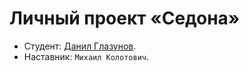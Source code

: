 # Личный проект «Седона»

* Студент: [Данил Глазунов](https://up.htmlacademy.ru/htmlcss/35/user/1447821).
* Наставник: `Михаил Колотович`.

